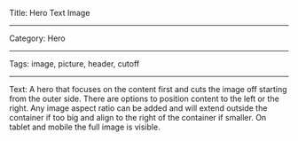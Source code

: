 Title: Hero Text Image

---

Category: Hero

---

Tags: image, picture, header, cutoff

---

Text: A hero that focuses on the content first and cuts the image off starting from the outer side. There are options to position content to the left or the right. Any image aspect ratio can be added and will extend outside the container if too big and align to the right of the container if smaller. On tablet and mobile the full image is visible.
